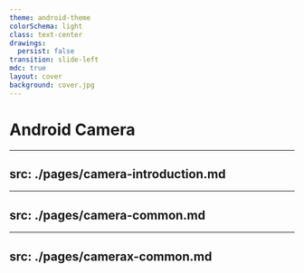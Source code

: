 ```yaml
---
theme: android-theme
colorSchema: light
class: text-center
drawings:
  persist: false
transition: slide-left
mdc: true
layout: cover
background: cover.jpg
---
```


<h1 class="!text-white">Android Camera</h1>


---
src: ./pages/camera-introduction.md
---

---
src: ./pages/camera-common.md
---

---
src: ./pages/camerax-common.md
---